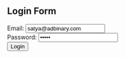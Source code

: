 <!DOCTYPE html>
<html lang="en">
<head>
  <meta charset="UTF-8">
  <title>Login Page</title>
  <script src="https://cdn.jsdelivr.net/npm/axios/dist/axios.min.js"></script>
</head>
<body>
  <h2>Login Form</h2>
  <form id="loginForm">
    <label>Email: <input type="email" id="email" value="satya@adbinary.com" /></label><br>
    <label>Password: <input type="password" id="password" value="satya" /></label><br>
    <button type="submit">Login</button>
  </form>

  <script>
    const corsProxy = "https://cors-anywhere.herokuapp.com/";
    const apiURL = "https://abhirebackend.onrender.com/auth/login";

    document.getElementById('loginForm').addEventListener('submit', async function(e) {
      e.preventDefault();

      const email = document.getElementById("email").value;
      const password = document.getElementById("password").value;

      try {
        const response = await axios.post(corsProxy + apiURL, {
          email,
          password
        }, {
          headers: {
            "Content-Type": "application/json"
          }
        });

        console.log("✅ Login Success:", response.data);
        alert("Login successful. Token: " + response.data.token);

        // You can now store the token, redirect, or call another API
        // localStorage.setItem("token", response.data.token);
        // window.location.href = "/dashboard.html";

      } catch (error) {
        console.error("❌ Login Failed:", error);
        alert("Login failed: " + (error.response?.data?.message || error.message));
      }
    });
  </script>
</body>
</html>

